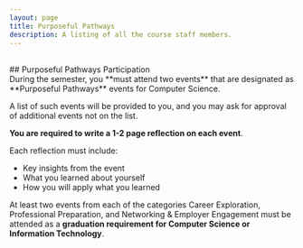 ```yaml
---
layout: page
title: Purposeful Pathways
description: A listing of all the course staff members.
---
```

<br/>
## Purposeful Pathways Participation
<br/>
During the semester, you **must attend two events** that are designated as **Purposeful Pathways** events for Computer Science. 

A list of such events will be provided to you, and you may ask for approval of additional events not on the list. 

**You are required to write a 1-2 page reflection on each event**. 

Each reflection must include:

* Key insights from the event
* What you learned about yourself
* How you will apply what you learned

At least two events from each of the categories Career Exploration, Professional Preparation, and Networking & Employer Engagement must be attended as a **graduation requirement for Computer Science or Information Technology**.
